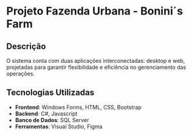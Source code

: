 # Projeto Fazenda Urbana - Bonini´s Farm

## Descrição

O sistema conta com duas aplicações interconectadas: desktop e web, projetadas para garantir flexibilidade e eficiência no gerenciamento das operações.

## Tecnologias Utilizadas

- **Frontend**: Windows Forms, HTML, CSS, Bootstrap
- **Backend**: C#, Javascript
- **Banco de Dados**: SQL Server
- **Ferramentas**: Visual Studio, Figma

